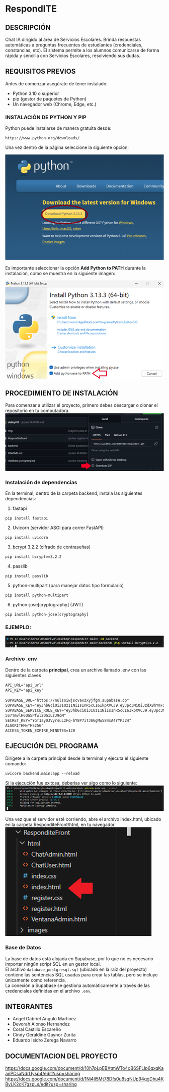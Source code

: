 # RespondITE


## DESCRIPCIÓN

Chat IA dirigido al área de Servicios Escolares. Brinda respuestas automáticas a preguntas frecuentes de estudiantes (credenciales, constancias, etc). El sistema permite a los alumnos comunicarse de forma rápida y sencilla con Servicios Escolares, resolviendo sus dudas.

## REQUISITOS PREVIOS
Antes de comenzar asegúrate de tener instalado:
* Python 3.10 o superior
* pip (gestor de paquetes de Python)
* Un navegador web (Chrome, Edge, etc.)

### INSTALACIÓN DE PYTHON Y PIP
Python puede instalarse de manera gratuita desde:
````
https://www.python.org/downloads/
````
Una vez dentro de la página seleccione la siguiente opción:

![Pagina de descarga para python](https://github.com/debby019/RespondITE/blob/f026fd8aba9887962a6eb3795746fe7ef05d5920/Img/pythonw.png)


Es importante seleccionar la opción **Add Python to PATH** durante la instalación, como se muestra en la siguiente imagen:


![Añadir python al path](https://github.com/debby019/RespondITE/blob/f026fd8aba9887962a6eb3795746fe7ef05d5920/Img/py.png)


## PROCEDIMIENTO DE INSTALACIÓN
Para comenzar a utilizar el proyecto, primero debes descargar o clonar el repositorio en tu computadora.
![ZIP](https://github.com/debby019/RespondITE/blob/aaca716c133c71c7ca929c538dba4a88160eb131/Img/descargar.png)

### Instalación de dependencias
En la terminal, dentro de la carpeta backend, instala las siguientes dependencias:

1. fastapi
````
pip install fastapi
````
2. Uvicorn (servidor ASGI para correr FastAPI)
````
pip install uvicorn
````
3. bcrypt 3.2.2 (cifrado de contraseñas)
````
pip install bcrypt==3.2.2
````
4. passlib 
````
pip install passlib
````
5. python-multipart (para manejar datos tipo formulario)
````
pip install python-multipart
````
6. python-jose[cryptography] (JWT)
````
pip install python-jose[cryptography]
````

### EJEMPLO:
![instalacion de libreria](https://github.com/debby019/RespondITE/blob/6ca8a59e610d15c3e203c966aa511affc01948aa/Img/libreria.png) <br/>

### Archivo .env
Dentro de la carpeta **principal**, crea un archivo llamado .env con las siguientes claves
````
API_URL="api_url"
API_KEY="api_key"

SUPABASE_URL="https://nulsoiwjscvaxzxyjfgm.supabase.co"
SUPABASE_KEY="eyJhbGciOiJIUzI1NiIsInR5cCI6IkpXVCJ9.eyJpc3MiOiJzdXBhYmFzZSIsInJlZiI6Im51bHNvaXdqc2N2YXh6eHlqZmdtIiwicm9sZSI6ImFub24iLCJpYXQiOjE3NDI0NDgzMzcsImV4cCI6MjA1ODAyNDMzN30.WeWkC1Migmn8QKYI3XjvQ0CEnHo4eizH5_XImTvHfzw"
SUPABASE_SERVICE_ROLE_KEY="eyJhbGciOiJIUzI1NiIsInR5cCI6IkpXVCJ9.eyJpc3MiOiJzdXBhYmFzZSIsInJlZiI6Im51bHNvaXdqc2N2YXh6eHlqZmdtIiwicm9sZSI6InNlcnZpY2Vfcm9sZSIsImlhdCI6MTc0MjQ0ODMzNywiZXhwIjoyMDU4MDI0MzM3fQ.E74aXQZ8YJAIuWmt-5S7TmvlH6Qa5Pfwl20GiLzJ9oM"
SECRET_KEY="YGT1ayDJVyrsuLzFq-AY8P7iTJAGgMw584xA4rYPJ24"
ALGORITHM="HS256"
ACCESS_TOKEN_EXPIRE_MINUTES=120
````
## EJECUCIÓN DEL PROGRAMA
Dirígete a la carpeta principal desde la terminal y ejecuta el siguiente comando:
````
uvicorn backend.main:app --reload 
````


Si la ejecución fue exitosa, deberías ver algo como lo siguiente:<br/>
![Ejecucion main2](https://github.com/debby019/RespondITE/blob/ba4ab87f3263b444f53e4fbbc5f4cc6b18b347dd/Img/ejecucion.png)<br/>

Una vez que el servidor esté corriendo, abre el archivo index.html, ubicado en la carpeta ResponditeFront/html, en tu navegador.<br/>
![index](https://github.com/debby019/RespondITE/blob/ba4ab87f3263b444f53e4fbbc5f4cc6b18b347dd/Img/index.png)<br/>

### Base de Datos
La base de datos está alojada en Supabase, por lo que no es necesario importar ningún script SQL en un gestor local.  
El archivo `database_postgresql.sql` (ubicado en la raíz del proyecto) contiene las sentencias SQL usadas para crear las tablas, pero se incluye únicamente como referencia.  
La conexión a Supabase se gestiona automáticamente a través de las credenciales definidas en el archivo `.env`.

## INTEGRANTES

* Angel Gabriel Angulo Martinez
* Devorah Alonso Hernandez
* Coral Castillo Escareño
* Cindy Geraldine Gaynor Zurita
* Eduardo Isidro Zerega Navarro


## DOCUMENTACION DEL PROYECTO
https://docs.google.com/document/d/10h7pLpEBXtmWTo4oB6SFLlp6qxqKaanPCsaNdrUysp4/edit?usp=sharing
https://docs.google.com/document/d/1Ni4Il5Mt78Dfs0u8sqNUp94qgDhu4KBvLK2cK7gzpLs/edit?usp=sharing
